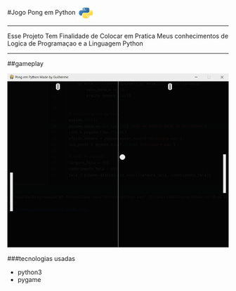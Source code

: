 #Jogo Pong em Python  <img align="center" alt="Icon-Python" height="30" width="40" src="https://raw.githubusercontent.com/devicons/devicon/master/icons/python/python-original.svg">


---
<p>Esse Projeto Tem Finalidade de Colocar em Pratica Meus conhecimentos de Logica de Programaçao e a Linguagem Python</p>

---



##gameplay

![Gameplay](data/Pong.gif)


###tecnologias usadas

* python3 
* pygame






